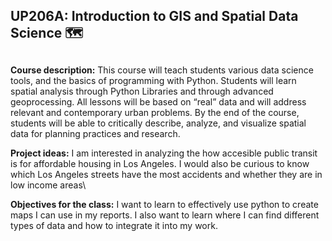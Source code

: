 ## UP206A: Introduction to GIS and Spatial Data Science :world_map: <h2> 

**Course description:**
This course will teach students various data science tools, and the basics of programming with Python. Students will learn spatial analysis through Python Libraries and through advanced geoprocessing. All lessons will be based on “real” data and will address relevant and contemporary urban problems. By the end of the course, students will be able to critically describe, analyze, and visualize spatial data for planning practices and research.

**Project ideas:**
I am interested in analyzing the how accesible public transit is for affordable housing in Los Angeles. 
I would also be curious to know which Los Angeles streets have the most accidents and whether they are in low income areas\

**Objectives for the class:**
I want to learn to effectively use python to create maps I can use in my reports. I also want to learn where I can find different types of data and how to integrate it into my work. 

